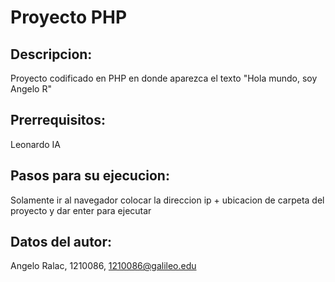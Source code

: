 # Proyecto PHP
## Descripcion:
Proyecto codificado en PHP en donde aparezca el texto "Hola mundo, soy Angelo R"
## Prerrequisitos:
Leonardo IA
## Pasos para su ejecucion:
Solamente ir al navegador colocar la direccion ip + ubicacion de carpeta del proyecto y dar enter para ejecutar
## Datos del autor:
Angelo Ralac, 1210086, 1210086@galileo.edu